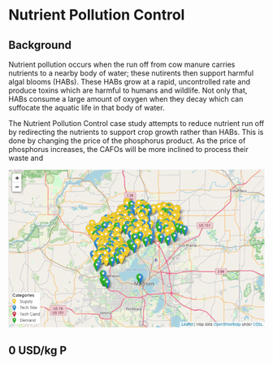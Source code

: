 <h1>Nutrient Pollution Control</h1>

<h2>Background</h2>

<p>
    Nutrient pollution occurs when the run off from cow manure carries nutrients to a nearby body of water; these nutirents then support harmful algal blooms (HABs). These HABs grow at a rapid, uncontrolled rate and produce toxins which are harmful to humans and wildlife. Not only that, HABs consume a large amount of oxygen when they decay which can suffocate the aquatic life in that body of water. 
</p>

<p>
    The Nutrient Pollution Control case study attempts to reduce nutrient run off by redirecting the nutrients to support crop growth rather than HABs. This is done by changing the price of the phosphorus product. As the price of phosphorus increases, the CAFOs will be more inclined to process their waste and 
</p>

<img src="Pictures\nutrient_pol\map.png">


<h2>0 USD/kg P</h2>


